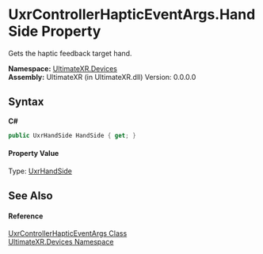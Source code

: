 # UxrControllerHapticEventArgs.HandSide Property 
 

Gets the haptic feedback target hand.

**Namespace:**&nbsp;<a href="N_UltimateXR_Devices">UltimateXR.Devices</a><br />**Assembly:**&nbsp;UltimateXR (in UltimateXR.dll) Version: 0.0.0.0

## Syntax

**C#**<br />
``` C#
public UxrHandSide HandSide { get; }
```


#### Property Value
Type: <a href="T_UltimateXR_Core_UxrHandSide">UxrHandSide</a>

## See Also


#### Reference
<a href="T_UltimateXR_Devices_UxrControllerHapticEventArgs">UxrControllerHapticEventArgs Class</a><br /><a href="N_UltimateXR_Devices">UltimateXR.Devices Namespace</a><br />